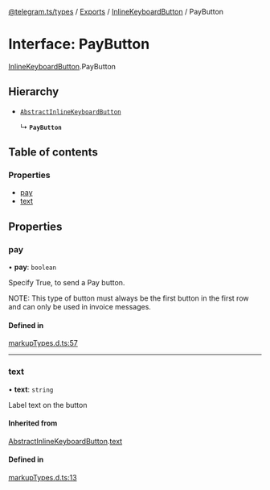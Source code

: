 [@telegram.ts/types](../README.md) / [Exports](../modules.md) / [InlineKeyboardButton](../modules/InlineKeyboardButton.md) / PayButton

# Interface: PayButton

[InlineKeyboardButton](../modules/InlineKeyboardButton.md).PayButton

## Hierarchy

- [`AbstractInlineKeyboardButton`](InlineKeyboardButton.AbstractInlineKeyboardButton.md)

  ↳ **`PayButton`**

## Table of contents

### Properties

- [pay](InlineKeyboardButton.PayButton.md#pay)
- [text](InlineKeyboardButton.PayButton.md#text)

## Properties

### pay

• **pay**: `boolean`

Specify True, to send a Pay button.

NOTE: This type of button must always be the first button in the first row and can only be used in invoice messages.

#### Defined in

[markupTypes.d.ts:57](https://github.com/telegramsjs/types/blob/d08200f/src/markupTypes.d.ts#L57)

___

### text

• **text**: `string`

Label text on the button

#### Inherited from

[AbstractInlineKeyboardButton](InlineKeyboardButton.AbstractInlineKeyboardButton.md).[text](InlineKeyboardButton.AbstractInlineKeyboardButton.md#text)

#### Defined in

[markupTypes.d.ts:13](https://github.com/telegramsjs/types/blob/d08200f/src/markupTypes.d.ts#L13)
